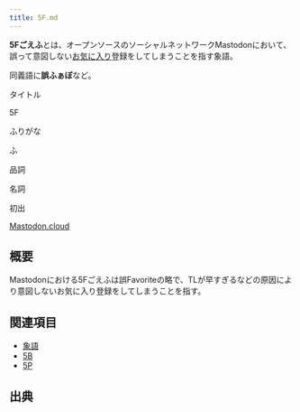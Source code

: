 ```yaml
---
title: 5F.md
---
```

<div>

**5Fごえふ**とは、オープンソースのソーシャルネットワークMastodonにおいて、誤って意図しない[お気に入り](/%E3%81%8A%E6%B0%97%E3%81%AB%E5%85%A5%E3%82%8A "お気に入り")登録をしてしまうことを指す象語。

同義語に**誤ふぁぼ**など。

タイトル

</div>

5F

ふりがな

ふ

品詞

名詞

初出

[Mastodon.cloud](/Mastodon.cloud "Mastodon.cloud")

  

  

## 概要

Mastodonにおける5Fごえふは誤Favoriteの略で、TLが早すぎるなどの原因により意図しないお気に入り登録をしてしまうことを指す。

## 関連項目

-   [象語](/%E8%B1%A1%E8%AA%9E "象語")
-   [5B](/5B "5B")
-   [5P](/5P "5P (存在しないページ)")

## 出典

